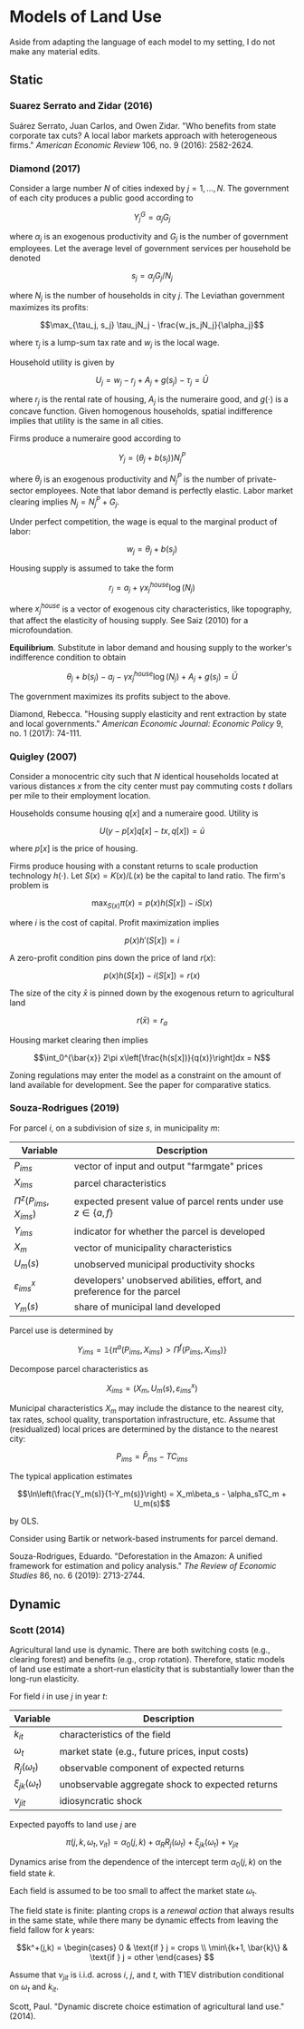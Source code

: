 # Models of Land Use
Aside from adapting the language of each model to my setting, I do not make any material edits.

## Static
### Suarez Serrato and Zidar (2016)


Suárez Serrato, Juan Carlos, and Owen Zidar. "Who benefits from state corporate tax cuts? A local labor markets approach with heterogeneous firms." *American Economic Review* 106, no. 9 (2016): 2582-2624.

### Diamond (2017)
Consider a large number $N$ of cities indexed by $j = 1, \ldots, N$. The government of each city produces a public good according to 

$$Y_j^G = \alpha_jG_j$$

where $\alpha_j$ is an exogenous productivity and $G_j$ is the number of government employees. Let the average level of government services per household be denoted 

$$s_j = \alpha_jG_j/N_j$$

where $N_j$ is the number of households in city $j$. The Leviathan government maximizes its profits:

$$\max_{\tau_j, s_j} \tau_jN_j - \frac{w_js_jN_j}{\alpha_j}$$

where $\tau_j$ is a lump-sum tax rate and $w_j$ is the local wage.

Household utility is given by

$$U_j = w_j - r_j + A_j + g(s_j) - \tau_j = \bar{U}$$

where $r_j$ is the rental rate of housing, $A_j$ is the numeraire good, and $g(\cdot)$ is a concave function. Given homogenous households, spatial indifference implies that utility is the same in all cities.

Firms produce a numeraire good according to 

$$Y_j = (\theta_j + b(s_j))N_j^P$$

where $\theta_j$ is an exogenous productivity and $N_j^P$ is the number of private-sector employees. Note that labor demand is perfectly elastic. Labor market clearing implies $N_j = N_j^P + G_j$.

Under perfect competition, the wage is equal to the marginal product of labor:

$$w_j = \theta_j + b(s_j)$$

Housing supply is assumed to take the form 

$$r_j = a_j + \gamma x_j^{house}\log(N_j)$$

where $x_j^{house}$ is a vector of exogenous city characteristics, like topography, that affect the elasticity of housing supply. See Saiz (2010) for a microfoundation.

**Equilibrium**. Substitute in labor demand and housing supply to the worker's indifference condition to obtain

$$\theta_j + b(s_j) - a_j - \gamma x_j^{house}\log(N_j)+A_j+g(s_j) = \bar{U}$$

The government maximizes its profits subject to the above.

Diamond, Rebecca. "Housing supply elasticity and rent extraction by state and local governments." *American Economic Journal: Economic Policy* 9, no. 1 (2017): 74-111.

### Quigley (2007)
Consider a monocentric city such that $N$ identical households located at various distances $x$ from the city center must pay commuting costs $t$ dollars per mile to their employment location.

Households consume housing $q[x]$ and a numeraire good. Utility is

$$U(y - p[x]q[x] - tx, q[x]) = \bar{u}$$

where $p[x]$ is the price of housing.

Firms produce housing with a constant returns to scale production technology $h(\cdot)$. Let $S(x) = K(x) / L(x)$ be the capital to land ratio. The firm's problem is 

$$\max_{S(x)} \pi(x) = p(x)h(S[x]) - iS(x)$$

where $i$ is the cost of capital. Profit maximization implies

$$p(x)h'(S[x]) = i$$

A zero-profit condition pins down the price of land $r(x)$:

$$p(x)h(S[x]) - i(S[x]) = r(x)$$

The size of the city $\bar{x}$ is pinned down by the exogenous return to agricultural land

$$r(\bar{x}) = r_a$$

Housing market clearing then implies

$$\int_0^{\bar{x}} 2\pi x\left[\frac{h(s[x])}{q(x)}\right]dx = N$$

Zoning regulations may enter the model as a constraint on the amount of land available for development. See the paper for comparative statics.

### Souza-Rodrigues (2019)
For parcel $i$, on a subdivision of size $s$, in municipality $m$:

| Variable | Description |
| --- | --- |
|$P_{ims}$ | vector of input and output "farmgate" prices |
|$X_{ims}$ | parcel characteristics |
|$\Pi^z(P_{ims}, X_{ims})$ | expected present value of parcel rents under use $z \in \{a,f\}$|
|$Y_{ims}$ | indicator for whether the parcel is developed |
|$X_m$ | vector of municipality characteristics |
|$U_m(s)$ | unobserved municipal productivity shocks |
|$\varepsilon_{ims}^x$ | developers' unobserved abilities, effort, and preference for the parcel |
|$Y_m(s)$ | share of municipal land developed |

Parcel use is determined by

$$Y_{ims} = \mathbb{1}\{\pi^a(P_{ims}, X_{ims}) > \Pi^f(P_{ims}, X_{ims})\}$$

Decompose parcel characteristics as

$$X_{ims} = (X_m, U_m(s), \varepsilon_{ims}^x)$$

Municipal characteristics $X_m$ may include the distance to the nearest city, tax rates, school quality, transportation infrastructure, etc. Assume that (residualized) local prices are determined by the distance to the nearest city:

$$P_{ims} = \bar{P}_{ms} - TC_{ims}$$

The typical application estimates 

$$\ln\left(\frac{Y_m(s)}{1-Y_m(s)}\right) = X_m\beta_s - \alpha_sTC_m + U_m(s)$$

by OLS.

Consider using Bartik or network-based instruments for parcel demand. 

Souza-Rodrigues, Eduardo. "Deforestation in the Amazon: A unified framework for estimation and policy analysis." *The Review of Economic Studies* 86, no. 6 (2019): 2713-2744.

## Dynamic
### Scott (2014)
Agricultural land use is dynamic. There are both switching costs (e.g., clearing forest) and benefits (e.g., crop rotation). Therefore, static models of land use estimate a short-run elasticity that is substantially lower than the long-run elasticity.

For field $i$ in use $j$ in year $t$:

| Variable | Description |
| --- | --- |
| $k_{it}$| characteristics of the field |
| $\omega_{t}$ | market state (e.g., future prices, input costs) |
| $R_j(\omega_t)$ | observable component of expected returns |
| $\xi_{jk}(\omega_t)$ | unobservable aggregate shock to expected returns |
| $\nu_{jit}$ | idiosyncratic shock |

Expected payoffs to land use $j$ are

$$\pi(j, k, \omega_t, \nu_{it}) = \alpha_0(j,k) + \alpha_RR_j(\omega_t) + \xi_{jk}(\omega_t) + \nu_{jit}$$

Dynamics arise from the dependence of the intercept term $\alpha_0(j,k)$ on the field state $k$. 

Each field is assumed to be too small to affect the market state $\omega_t$. 

The field state is finite: planting crops is a *renewal action* that always results in the same state, while there many be dynamic effects from leaving the field fallow for $k$ years:

$$k^+(j,k) = \begin{cases} 0 & \text{if } j = crops \\ \min\{k+1, \bar{k}\} & \text{if } j = other \end{cases} $$

Assume that $\nu_{jit}$ is i.i.d. across $i$, $j$, and $t$, with T1EV distribution conditional on $\omega_t$ and $k_{it}$. 

Scott, Paul. "Dynamic discrete choice estimation of agricultural land use." (2014).


